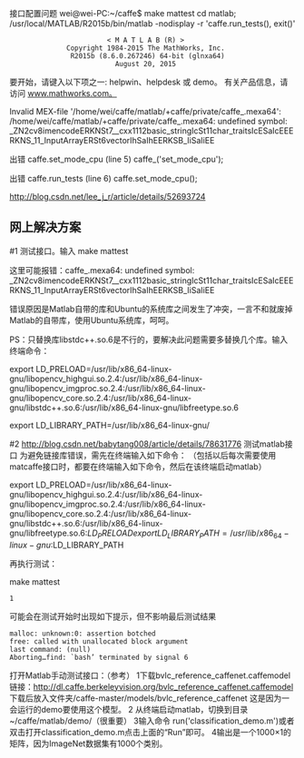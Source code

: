 接口配置问题
wei@wei-PC:~/caffe$ make mattest
cd matlab; /usr/local/MATLAB/R2015b/bin/matlab -nodisplay -r 'caffe.run_tests(), exit()'

                            < M A T L A B (R) >
                  Copyright 1984-2015 The MathWorks, Inc.
                   R2015b (8.6.0.267246) 64-bit (glnxa64)
                              August 20, 2015

 
要开始，请键入以下项之一: helpwin、helpdesk 或 demo。
有关产品信息，请访问 www.mathworks.com。
 
Invalid MEX-file '/home/wei/caffe/matlab/+caffe/private/caffe_.mexa64':
/home/wei/caffe/matlab/+caffe/private/caffe_.mexa64: undefined symbol:
_ZN2cv8imencodeERKNSt7__cxx1112basic_stringIcSt11char_traitsIcESaIcEEERKNS_11_InputArrayERSt6vectorIhSaIhEERKSB_IiSaIiEE

出错 caffe.set_mode_cpu (line 5)
caffe_('set_mode_cpu');

出错 caffe.run_tests (line 6)
caffe.set_mode_cpu();

http://blog.csdn.net/lee_j_r/article/details/52693724


## 网上解决方案

#1
测试接口。输入 make mattest

这里可能报错：caffe_.mexa64: undefined symbol:
_ZN2cv8imencodeERKNSt7__cxx1112basic_stringIcSt11char_traitsIcESaIcEEERKNS_11_InputArrayERSt6vectorIhSaIhEERKSB_IiSaIiEE

错误原因是Matlab自带的库和Ubuntu的系统库之间发生了冲突，一言不和就废掉Matlab的自带库，使用Ubuntu系统库，呵呵。

PS：只替换库libstdc++.so.6是不行的，要解决此问题需要多替换几个库。输入终端命令：

export LD_PRELOAD=/usr/lib/x86_64-linux-gnu/libopencv_highgui.so.2.4:/usr/lib/x86_64-linux-gnu/libopencv_imgproc.so.2.4:/usr/lib/x86_64-linux-gnu/libopencv_core.so.2.4:/usr/lib/x86_64-linux-gnu/libstdc++.so.6:/usr/lib/x86_64-linux-gnu/libfreetype.so.6

export LD_LIBRARY_PATH=/usr/lib/x86_64-linux-gnu/

#2 http://blog.csdn.net/babytang008/article/details/78631776
测试matlab接口
为避免链接库错误，需先在终端输入如下命令：
（包括以后每次需要使用matcaffe接口时，都要在终端输入如下命令，然后在该终端启动matlab）

export LD_PRELOAD=/usr/lib/x86_64-linux-gnu/libopencv_highgui.so.2.4:/usr/lib/x86_64-linux-gnu/libopencv_imgproc.so.2.4:/usr/lib/x86_64-linux-gnu/libopencv_core.so.2.4:/usr/lib/x86_64-linux-gnu/libstdc++.so.6:/usr/lib/x86_64-linux-gnu/libfreetype.so.6:$LD_PRELOAD
export LD_LIBRARY_PATH=/usr/lib/x86_64-linux-gnu:$LD_LIBRARY_PATH 


再执行测试：

make mattest

    1

可能会在测试开始时出现如下提示，但不影响最后测试结果

    malloc: unknown:0: assertion botched
    free: called with unallocated block argument
    last command: (null)
    Aborting…find: `bash’ terminated by signal 6

打开Matlab手动测试接口：（参考）
1下载bvlc_reference_caffenet.caffemodel
链接：http://dl.caffe.berkeleyvision.org/bvlc_reference_caffenet.caffemodel
下载后放入文件夹/caffe-master/models/bvlc_reference_caffenet 这是因为一会运行的demo要使用这个模型。
2 从终端启动matlab，切换到目录 ~/caffe/matlab/demo/（很重要）
3输入命令 run('classification_demo.m')或者双击打开classification_demo.m点击上面的“Run”即可。
4输出是一个1000×1的矩阵，因为ImageNet数据集有1000个类别。
